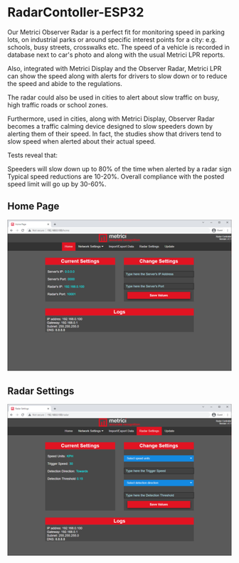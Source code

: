# RadarContoller-ESP32

Our Metrici Observer Radar is a perfect fit for monitoring speed in parking lots, on industrial parks or around specific interest points for a city: e.g. schools, busy streets, crosswalks etc. The speed of a vehicle is recorded in database next to car's photo and along with the usual Metrici LPR reports.

Also, integrated with Metrici Display and the Observer Radar, Metrici LPR can show the speed along with alerts for drivers to slow down or to reduce the speed and abide to the regulations.

The radar could also be used in cities to alert about slow traffic on busy, high traffic roads or school zones.

Furthermore, used in cities, along with Metrici Display, Observer Radar becomes a traffic calming device designed to slow speeders down by alerting them of their speed.
In fact, the studies show that drivers tend to slow speed when alerted about their actual speed.

Tests reveal that:

Speeders will slow down up to 80% of the time when alerted by a radar sign
Typical speed reductions are 10-20%.
Overall compliance with the posted speed limit will go up by 30-60%.

## Home Page

![Home Page](https://github.com/GeorgeFlorian/RadarContoller-ESP32/blob/main/unminified%20data/1%20-%20Home%20Settings.PNG?raw=true)

## Radar Settings

![Home Page](https://github.com/GeorgeFlorian/RadarContoller-ESP32/blob/main/unminified%20data/2%20-%20RadarSettings.PNG?raw=true)
